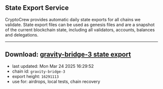 ## State Export Service
CryptoCrew provides automatic daily state exports for all chains we validate. State export files can be used as genesis files and are a snapshot of the current blockchain state, including all validators, accounts, balances and delegations.

---
**Download: [gravity-bridge-3 state export](https://dl-eu2.ccvalidators.com/SERVICE/gravitybridge/gravity-bridge-3_export_16291113.json)**
---

- last updated: Mon Mar 24 2025 16:29:52
- chain id: `gravity-bridge-3`
- export height: `16291113`
- use for: airdrops, local tests, chain recovery
